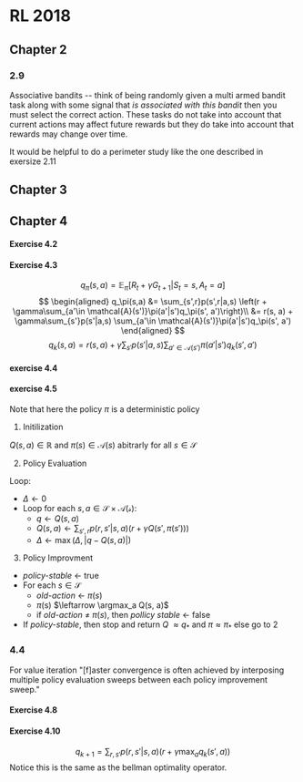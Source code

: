 # RL 2018

## Chapter 2

### 2.9

Associative bandits -- think of being randomly given a multi armed bandit task along with some signal that  *is associated with this bandit* then you must select the correct action. These tasks do not take into account that current actions may affect future rewards but they do take into account that rewards may change over time.

It would be helpful to do a perimeter study like the one described in exersize 2.11

## Chapter 3

## Chapter 4
#### Exercise 4.2 
#### Exercise 4.3
$$
q_\pi(s,a) = \mathbb{E}_\pi[R_t + \gamma G_{t+1} | S_t=s, A_t = a]
$$
$$
\begin{aligned}
    q_\pi(s,a) &= \sum_{s',r}p(s',r|a,s)
  \left(r + \gamma\sum_{a'\in \mathcal{A}(s')}\pi(a'|s')q_\pi(s', a')\right)\\
               &= r(s, a) + \gamma\sum_{s'}p(s'|a,s)
  \sum_{a'\in \mathcal{A}(s')}\pi(a'|s')q_\pi(s', a')
\end{aligned}
$$
$$
q_k(s,a) = r(s, a) + \gamma\sum_{s'}p(s'|a,s)
  \sum_{a'\in \mathcal{A}(s')}\pi(a'|s')q_k(s', a')
$$

#### exercise 4.4

#### exercise 4.5
Note that here the policy $\pi$ is a deterministic policy
1. Initilization

$Q(s,a) \in \mathbb{R}$ and $\pi(s) \in \mathcal{A}(s)$ abitrarly for all $s \in \mathcal{S}$

2. Policy Evaluation

Loop:
- $\Delta \leftarrow 0$
- Loop for each $s,a \in \mathcal{S} \times \mathcal{A(s)}$:
  - $q \leftarrow Q(s,a)$
  - $Q(s,a) \leftarrow \sum_{s',r}p(r,s'|s, a)(r + \gamma Q(s',\pi(s')))$
  - $\Delta \leftarrow \max(\Delta, |q - Q(s,a)|)$

3. Policy Improvment
- *policy-stable* $\leftarrow$ true
- For each $s \in \mathcal{S}$
  - *old-action* $\leftarrow$ $\pi(s)$
  - $\pi$(s) $\leftarrow \argmax_a Q(s, a)$
  - if *old-action* $\neq$ $\pi(s)$, then *pollicy stable*  $\leftarrow$ false
- If *policy-stable*, then stop and return $Q$ $\approx q_*$ and $\pi \approx \pi_*$ else go to 2

### 4.4
For value iteration "[f]aster convergence is often achieved by interposing
multiple policy evaluation sweeps between each policy improvement sweep."

#### Exercise 4.8

#### Exercise 4.10
$$
q_{k + 1} = \sum_{r,s'}p(r,s'|s,a)(r +\gamma \max_a q_k(s',a))
$$
Notice this is the same as the bellman optimality operator.